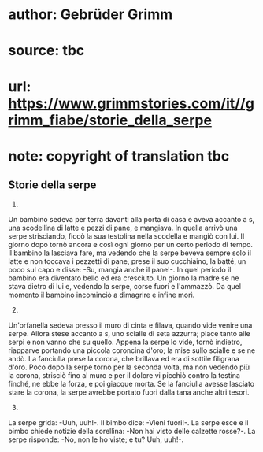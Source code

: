 # author: Gebrüder Grimm
# source: tbc
# url: https://www.grimmstories.com/it//grimm_fiabe/storie_della_serpe
# note: copyright of translation tbc

## Storie della serpe 

1.

Un bambino sedeva per terra davanti alla porta di casa e aveva accanto a
s‚ una scodellina di latte e pezzi di pane, e mangiava. In quella arrivò
una serpe strisciando, ficcò la sua testolina nella scodella e mangiò
con lui. Il giorno dopo tornò ancora e così ogni giorno per un certo
periodo di tempo. Il bambino la lasciava fare, ma vedendo che la serpe
beveva sempre solo il latte e non toccava i pezzetti di pane, prese il
suo cucchiaino, la batté‚ un poco sul capo e disse: -Su, mangia anche il
pane!-. In quel periodo il bambino era diventato bello ed era cresciuto.
Un giorno la madre se ne stava dietro di lui e, vedendo la serpe, corse
fuori e l'ammazzò. Da quel momento il bambino incominciò a dimagrire e
infine morì.

2.

Un'orfanella sedeva presso il muro di cinta e filava, quando vide
venire una serpe. Allora stese accanto a s‚ uno scialle di seta azzurra;
piace tanto alle serpi e non vanno che su quello. Appena la serpe lo
vide, tornò indietro, riapparve portando una piccola coroncina d'oro;
la mise sullo scialle e se ne andò. La fanciulla prese la corona, che
brillava ed era di sottile filigrana d'oro. Poco dopo la serpe tornò
per la seconda volta, ma non vedendo più la corona, strisciò fino al
muro e per il dolore vi picchiò contro la testina finché‚ ne ebbe la
forza, e poi giacque morta. Se la fanciulla avesse lasciato stare la
corona, la serpe avrebbe portato fuori dalla tana anche altri tesori.

3.

La serpe grida: -Uuh, uuh!-. Il bimbo dice: -Vieni fuori!-. La serpe
esce e il bimbo chiede notizie della sorellina: -Non hai visto delle
calzette rosse?-. La serpe risponde: -No, non le ho viste; e tu? Uuh,
uuh!-.

